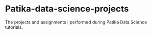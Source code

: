 # Patika-data-science-projects
The projects and assignments I performed during Patika Data Science tutorials.
